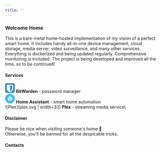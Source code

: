 ```yaml
---
title: ''
---
```

### Welcome Home
This is a bare-metal home-hosted implementation of my vision of a perfect smart home. It includes handy all-in-one device management, cloud storage, media server, video surveillance, and many other services. Everything is dockerized and being updated regularly. Comprehensive monitoring is included. The project is being developed and improved all the time, so to be continued!

#### Services
![BitWarden](image/bitwarden.png) **BitWarden** - password manager\
![Home Assistant](image/home-assistant.png) **Home Assistant** - smart home automation\
![Plex](plex.svg | width=32) **Plex** - streaming media service\

#### Disclaimer
Please be nice when visiting someone's home 🙂\
Otherwise, you'll be banned for all the despicable tricks.


#### Contacts